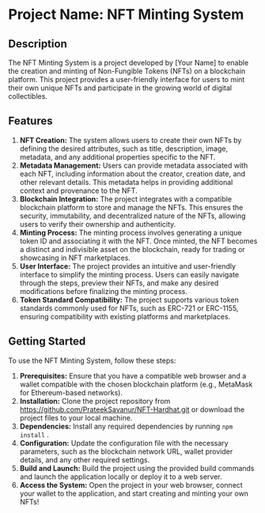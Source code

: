 # Project Name: NFT Minting System

## Description

The NFT Minting System is a project developed by [Your Name] to enable the creation and minting of Non-Fungible Tokens (NFTs) on a blockchain platform. This project provides a user-friendly interface for users to mint their own unique NFTs and participate in the growing world of digital collectibles.

## Features

1. **NFT Creation:** The system allows users to create their own NFTs by defining the desired attributes, such as title, description, image, metadata, and any additional properties specific to the NFT.
2. **Metadata Management:** Users can provide metadata associated with each NFT, including information about the creator, creation date, and other relevant details. This metadata helps in providing additional context and provenance to the NFT.
3. **Blockchain Integration:** The project integrates with a compatible blockchain platform to store and manage the NFTs. This ensures the security, immutability, and decentralized nature of the NFTs, allowing users to verify their ownership and authenticity.
4. **Minting Process:** The minting process involves generating a unique token ID and associating it with the NFT. Once minted, the NFT becomes a distinct and indivisible asset on the blockchain, ready for trading or showcasing in NFT marketplaces.
5. **User Interface:** The project provides an intuitive and user-friendly interface to simplify the minting process. Users can easily navigate through the steps, preview their NFTs, and make any desired modifications before finalizing the minting process.
6. **Token Standard Compatibility:** The project supports various token standards commonly used for NFTs, such as ERC-721 or ERC-1155, ensuring compatibility with existing platforms and marketplaces.

## Getting Started

To use the NFT Minting System, follow these steps:

1. **Prerequisites:** Ensure that you have a compatible web browser and a wallet compatible with the chosen blockchain platform (e.g., MetaMask for Ethereum-based networks).
2. **Installation:** Clone the project repository from https://github.com/PrateekSavanur/NFT-Hardhat.git or download the project files to your local machine.
3. **Dependencies:** Install any required dependencies by running `npm install` .
4. **Configuration:** Update the configuration file with the necessary parameters, such as the blockchain network URL, wallet provider details, and any other required settings.
5. **Build and Launch:** Build the project using the provided build commands and launch the application locally or deploy it to a web server.
6. **Access the System:** Open the project in your web browser, connect your wallet to the application, and start creating and minting your own NFTs!
